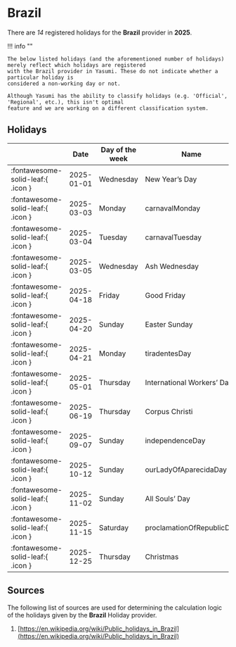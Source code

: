 # Brazil

There are _14_ registered holidays for the **Brazil** provider in **2025**.

!!! info ""

    The below listed holidays (and the aforementioned number of holidays) merely reflect which holidays are registered
    with the Brazil provider in Yasumi. These do not indicate whether a particular holiday is
    considered a non-working day or not.

    Although Yasumi has the ability to classify holidays (e.g. 'Official', 'Regional', etc.), this isn't optimal
    feature and we are working on a different classification system.

## Holidays

|     | Date | Day of the week | Name |
| --- | ---- | --------------- | ---- |
| :fontawesome-solid-leaf:{ .icon } | 2025-01-01 | Wednesday | New Year’s Day |
| :fontawesome-solid-leaf:{ .icon } | 2025-03-03 | Monday | carnavalMonday |
| :fontawesome-solid-leaf:{ .icon } | 2025-03-04 | Tuesday | carnavalTuesday |
| :fontawesome-solid-leaf:{ .icon } | 2025-03-05 | Wednesday | Ash Wednesday |
| :fontawesome-solid-leaf:{ .icon } | 2025-04-18 | Friday | Good Friday |
| :fontawesome-solid-leaf:{ .icon } | 2025-04-20 | Sunday | Easter Sunday |
| :fontawesome-solid-leaf:{ .icon } | 2025-04-21 | Monday | tiradentesDay |
| :fontawesome-solid-leaf:{ .icon } | 2025-05-01 | Thursday | International Workers’ Day |
| :fontawesome-solid-leaf:{ .icon } | 2025-06-19 | Thursday | Corpus Christi |
| :fontawesome-solid-leaf:{ .icon } | 2025-09-07 | Sunday | independenceDay |
| :fontawesome-solid-leaf:{ .icon } | 2025-10-12 | Sunday | ourLadyOfAparecidaDay |
| :fontawesome-solid-leaf:{ .icon } | 2025-11-02 | Sunday | All Souls’ Day |
| :fontawesome-solid-leaf:{ .icon } | 2025-11-15 | Saturday | proclamationOfRepublicDay |
| :fontawesome-solid-leaf:{ .icon } | 2025-12-25 | Thursday | Christmas |

## Sources

The following list of sources are used for determining the calculation logic of
the holidays given by the **Brazil** Holiday provider.

1. [https://en.wikipedia.org/wiki/Public_holidays_in_Brazil](https://en.wikipedia.org/wiki/Public_holidays_in_Brazil)
